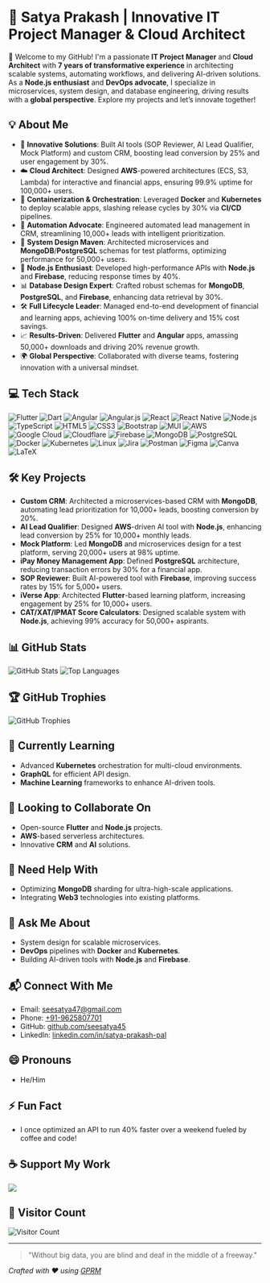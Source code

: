# 🚀 Satya Prakash | Innovative IT Project Manager & Cloud Architect

👋 Welcome to my GitHub! I'm a passionate **IT Project Manager** and **Cloud Architect** with **7 years of transformative experience** in architecting scalable systems, automating workflows, and delivering AI-driven solutions. As a **Node.js enthusiast** and **DevOps advocate**, I specialize in microservices, system design, and database engineering, driving results with a **global perspective**. Explore my projects and let’s innovate together!

## 💡 About Me
- 🚀 **Innovative Solutions**: Built AI tools (SOP Reviewer, AI Lead Qualifier, Mock Platform) and custom CRM, boosting lead conversion by 25% and user engagement by 30%.
- ☁️ **Cloud Architect**: Designed **AWS**-powered architectures (ECS, S3, Lambda) for interactive and financial apps, ensuring 99.9% uptime for 100,000+ users.
- 🐳 **Containerization & Orchestration**: Leveraged **Docker** and **Kubernetes** to deploy scalable apps, slashing release cycles by 30% via **CI/CD** pipelines.
- 🤖 **Automation Advocate**: Engineered automated lead management in CRM, streamlining 10,000+ leads with intelligent prioritization.
- 📐 **System Design Maven**: Architected microservices and **MongoDB**/**PostgreSQL** schemas for test platforms, optimizing performance for 50,000+ users.
- 🔌 **Node.js Enthusiast**: Developed high-performance APIs with **Node.js** and **Firebase**, reducing response times by 40%.
- 📊 **Database Design Expert**: Crafted robust schemas for **MongoDB**, **PostgreSQL**, and **Firebase**, enhancing data retrieval by 30%.
- 🛠️ **Full Lifecycle Leader**: Managed end-to-end development of financial and learning apps, achieving 100% on-time delivery and 15% cost savings.
- 📈 **Results-Driven**: Delivered **Flutter** and **Angular** apps, amassing 50,000+ downloads and driving 20% revenue growth.
- 🌍 **Global Perspective**: Collaborated with diverse teams, fostering innovation with a universal mindset.

## 💻 Tech Stack
![Flutter](https://img.shields.io/badge/Flutter-%2302569B.svg?style=for-the-badge&logo=Flutter&logoColor=white) ![Dart](https://img.shields.io/badge/Dart-%230175C2.svg?style=for-the-badge&logo=dart&logoColor=white) ![Angular](https://img.shields.io/badge/Angular-%23DD0031.svg?style=for-the-badge&logo=angular&logoColor=white) ![Angular.js](https://img.shields.io/badge/Angular.js-%23E23237.svg?style=for-the-badge&logo=angularjs&logoColor=white) ![React](https://img.shields.io/badge/React-%2320232a.svg?style=for-the-badge&logo=react&logoColor=%2361DAFB) ![React Native](https://img.shields.io/badge/React_Native-%2320232a.svg?style=for-the-badge&logo=react&logoColor=%2361DAFB) ![Node.js](https://img.shields.io/badge/Node.js-%2343853D.svg?style=for-the-badge&logo=node.js&logoColor=white) ![TypeScript](https://img.shields.io/badge/TypeScript-%23007ACC.svg?style=for-the-badge&logo=typescript&logoColor=white) ![HTML5](https://img.shields.io/badge/HTML5-%23E34F26.svg?style=for-the-badge&logo=html5&logoColor=white) ![CSS3](https://img.shields.io/badge/CSS3-%231572B6.svg?style=for-the-badge&logo=css3&logoColor=white) ![Bootstrap](https://img.shields.io/badge/Bootstrap-%23563D7C.svg?style=for-the-badge&logo=bootstrap&logoColor=white) ![MUI](https://img.shields.io/badge/MUI-%230081CB.svg?style=for-the-badge&logo=material-ui&logoColor=white) ![AWS](https://img.shields.io/badge/AWS-%23FF9900.svg?style=for-the-badge&logo=amazon-aws&logoColor=white) ![Google Cloud](https://img.shields.io/badge/Google_Cloud-%234285F4.svg?style=for-the-badge&logo=google-cloud&logoColor=white) ![Cloudflare](https://img.shields.io/badge/Cloudflare-F38020?style=for-the-badge&logo=Cloudflare&logoColor=white) ![Firebase](https://img.shields.io/badge/Firebase-%23039BE5.svg?style=for-the-badge&logo=firebase) ![MongoDB](https://img.shields.io/badge/MongoDB-%234ea94b.svg?style=for-the-badge&logo=mongodb&logoColor=white) ![PostgreSQL](https://img.shields.io/badge/PostgreSQL-%23316192.svg?style=for-the-badge&logo=postgresql&logoColor=white) ![Docker](https://img.shields.io/badge/Docker-%230db7ed.svg?style=for-the-badge&logo=docker&logoColor=white) ![Kubernetes](https://img.shields.io/badge/Kubernetes-%23326ce5.svg?style=for-the-badge&logo=kubernetes&logoColor=white) ![Linux](https://img.shields.io/badge/Linux-FCC624?style=for-the-badge&logo=linux&logoColor=black) ![Jira](https://img.shields.io/badge/Jira-%230A0FFF.svg?style=for-the-badge&logo=jira&logoColor=white) ![Postman](https://img.shields.io/badge/Postman-FF6C37?style=for-the-badge&logo=postman&logoColor=white) ![Figma](https://img.shields.io/badge/Figma-%23F24E1E.svg?style=for-the-badge&logo=figma&logoColor=white) ![Canva](https://img.shields.io/badge/Canva-%2300C4CC.svg?style=for-the-badge&logo=Canva&logoColor=white) ![LaTeX](https://img.shields.io/badge/LaTeX-%23008080.svg?style=for-the-badge&logo=latex&logoColor=white)

## 🛠️ Key Projects
- **Custom CRM**: Architected a microservices-based CRM with **MongoDB**, automating lead prioritization for 10,000+ leads, boosting conversion by 20%.
- **AI Lead Qualifier**: Designed **AWS**-driven AI tool with **Node.js**, enhancing lead conversion by 25% for 10,000+ monthly leads.
- **Mock Platform**: Led **MongoDB** and microservices design for a test platform, serving 20,000+ users at 98% uptime.
- **iPay Money Management App**: Defined **PostgreSQL** architecture, reducing transaction errors by 30% for a financial app.
- **SOP Reviewer**: Built AI-powered tool with **Firebase**, improving success rates by 15% for 5,000+ users.
- **iVerse App**: Architected **Flutter**-based learning platform, increasing engagement by 25% for 10,000+ users.
- **CAT/XAT/IPMAT Score Calculators**: Designed scalable system with **Node.js**, achieving 99% accuracy for 50,000+ aspirants.

## 📊 GitHub Stats
![GitHub Stats](https://github-readme-stats.vercel.app/api?username=seesatya45&show_icons=true&theme=radical)
![Top Languages](https://github-readme-stats.vercel.app/api/top-langs/?username=seesatya45&layout=compact&theme=radical)

## 🏆 GitHub Trophies
![GitHub Trophies](https://github-profile-trophy.vercel.app/?username=seesatya45&theme=radical&no-frame=false)

## 🌱 Currently Learning
- Advanced **Kubernetes** orchestration for multi-cloud environments.
- **GraphQL** for efficient API design.
- **Machine Learning** frameworks to enhance AI-driven tools.

## 👯 Looking to Collaborate On
- Open-source **Flutter** and **Node.js** projects.
- **AWS**-based serverless architectures.
- Innovative **CRM** and **AI** solutions.

## 🤔 Need Help With
- Optimizing **MongoDB** sharding for ultra-high-scale applications.
- Integrating **Web3** technologies into existing platforms.

## 💬 Ask Me About
- System design for scalable microservices.
- **DevOps** pipelines with **Docker** and **Kubernetes**.
- Building AI-driven tools with **Node.js** and **Firebase**.

## 📬 Connect With Me
- Email: [seesatya47@gmail.com](mailto:seesatya47@gmail.com)
- Phone: [+91-9625807701](tel:+919625807701)
- GitHub: [github.com/seesatya45](https://github.com/seesatya45)
- LinkedIn: [linkedin.com/in/satya-prakash-pal](https://www.linkedin.com/in/satya-prakash-pal)

## 😄 Pronouns
- He/Him

## ⚡ Fun Fact
- I once optimized an API to run 40% faster over a weekend fueled by coffee and code!

## ☕ Support My Work
<a href="https://www.buymeacoffee.com/flutterdartcode" target="_blank">
  <img src="https://img.shields.io/badge/Donate-Buy%20Me%20A%20Coffee-orange.svg?style=flat-square&logo=buymeacoffee" align="center" />
</a>

## 👀 Visitor Count
![Visitor Count](https://visitcount.itsvg.in/api?id=seesatya45&label=Profile%20Views&color=6&icon=0&pretty=true)

---

> "Without big data, you are blind and deaf in the middle of a freeway."

*Crafted with ❤️ using [GPRM](https://gprm.itsvg.in)*

